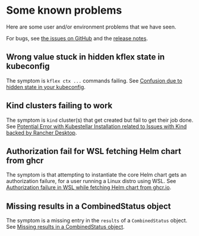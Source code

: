 # Some known problems

Here are some user and/or environment problems that we have seen.

For bugs, see [the issues on GitHub](https://github.com/kubestellar/kubestellar/issues) and the [release notes](release-notes.md).

## Wrong value stuck in hidden kflex state in kubeconfig

The symptom is `kflex ctx ...` commands failing. See [Confusion due to hidden state in your kubeconfig](knownissue-kflex-extension.md).

## Kind clusters failing to work

The symptom is `kind` cluster(s) that get created but fail to get their job done. See [Potential Error with Kubestellar Installation related to Issues with Kind backed by Rancher Desktop](knownissue-kind-config.md).

## Authorization fail for WSL fetching Helm chart from ghcr

The symptom is that attempting to instantiate the core Helm chart gets an authorization failure, for a user running a Linux distro using WSL. See [Authorization failure in WSL while fetching Helm chart from ghcr.io](knownissue-wsl-ghcr-helm.md).

## Missing results in a CombinedStatus object

The symptom is a missing entry in the `results` of a `CombinedStatus` object. See [Missing results in a CombinedStatus object](knownissue-collector-miss.md).
